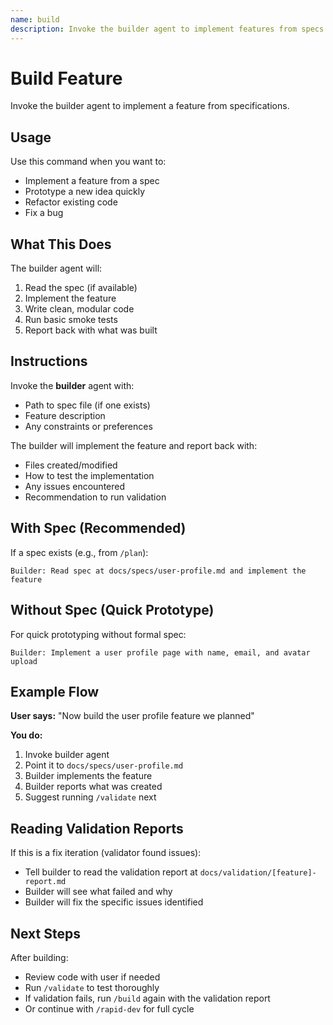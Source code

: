 ```yaml
---
name: build
description: Invoke the builder agent to implement features from specs
---
```


# Build Feature

Invoke the builder agent to implement a feature from specifications.

## Usage

Use this command when you want to:
- Implement a feature from a spec
- Prototype a new idea quickly
- Refactor existing code
- Fix a bug

## What This Does

The builder agent will:
1. Read the spec (if available)
2. Implement the feature
3. Write clean, modular code
4. Run basic smoke tests
5. Report back with what was built

## Instructions

Invoke the **builder** agent with:
- Path to spec file (if one exists)
- Feature description
- Any constraints or preferences

The builder will implement the feature and report back with:
- Files created/modified
- How to test the implementation
- Any issues encountered
- Recommendation to run validation

## With Spec (Recommended)

If a spec exists (e.g., from `/plan`):
```
Builder: Read spec at docs/specs/user-profile.md and implement the feature
```

## Without Spec (Quick Prototype)

For quick prototyping without formal spec:
```
Builder: Implement a user profile page with name, email, and avatar upload
```

## Example Flow

**User says:** "Now build the user profile feature we planned"

**You do:**
1. Invoke builder agent
2. Point it to `docs/specs/user-profile.md`
3. Builder implements the feature
4. Builder reports what was created
5. Suggest running `/validate` next

## Reading Validation Reports

If this is a fix iteration (validator found issues):
- Tell builder to read the validation report at `docs/validation/[feature]-report.md`
- Builder will see what failed and why
- Builder will fix the specific issues identified

## Next Steps

After building:
- Review code with user if needed
- Run `/validate` to test thoroughly
- If validation fails, run `/build` again with the validation report
- Or continue with `/rapid-dev` for full cycle
